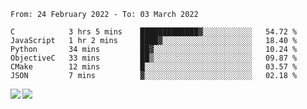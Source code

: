 <!--START_SECTION:waka-->

```text
From: 24 February 2022 - To: 03 March 2022

C            3 hrs 5 mins    █████████████▓░░░░░░░░░░░   54.72 %
JavaScript   1 hr 2 mins     ████▓░░░░░░░░░░░░░░░░░░░░   18.40 %
Python       34 mins         ██▓░░░░░░░░░░░░░░░░░░░░░░   10.24 %
ObjectiveC   33 mins         ██▒░░░░░░░░░░░░░░░░░░░░░░   09.87 %
CMake        12 mins         █░░░░░░░░░░░░░░░░░░░░░░░░   03.57 %
JSON         7 mins          ▓░░░░░░░░░░░░░░░░░░░░░░░░   02.18 %
```

<!--END_SECTION:waka-->
<a href="https://github.com/anuraghazra/github-readme-stats">
  <img align="left" src="https://github-readme-stats.vercel.app/api?username=Tanesan&count_private=true&show_icons=true" />
<img align="left" src="https://github-readme-stats.vercel.app/api/top-langs/?username=Tanesan" />
</a>
